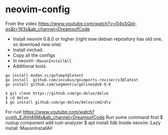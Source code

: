 # neovim-config
From the video https://www.youtube.com/watch?v=i04sSQjd-qo&t=193s&ab_channel=DreamsofCode
- Install neovim 0.8.0 or higher (right now debian repository has old one, so download new one)
- Install nvchad.
- Copy all the configs
- In neovim `:MasonInstallAll`
- Additional tools
```
go install mvdan.cc/gofumpt@latest
go install  github.com/incu6us/goimports-reviser/v3@latest
go install github.com/segmentio/golines@v0.9.0

$ git clone https://github.com/go-delve/delve
$ cd delve
$ go install github.com/go-delve/delve/cmd/dlv
```

For rust https://www.youtube.com/watch?v=mh_EJhH49Ms&ab_channel=DreamsofCode
Run some command first
$ rustup component add rust-analyzer
$ apt install lldb
Inside neovim 
:Lazy install
:MasonInstallAll
